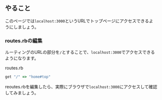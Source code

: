 ## やること
このページでは`localhost:3000`というURLでトップページにアクセスできるようにしましょう。

### routes.rbの編集
ルーティングのURLの部分を`/`とすることで、`localhost:3000`でアクセスできるようになります。

routes.rb
```rb
get "/" => "home#top"
```

reoutes.rbを編集したら、実際にブラウザで`localhost:3000`にアクセスして確認してみましょう。
